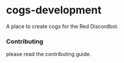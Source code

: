 # cogs-development
A place to create cogs for the Red Discordbot.    
    
### Contributing    
please read the contributing guide.
